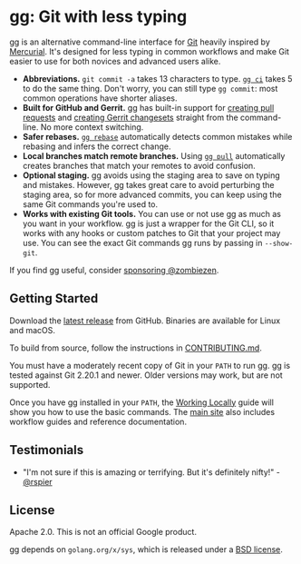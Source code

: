 # gg: Git with less typing

gg is an alternative command-line interface for [Git][] heavily inspired by
[Mercurial][]. It's designed for less typing in common workflows and make Git
easier to use for both novices and advanced users alike.

-  **Abbreviations.** `git commit -a` takes 13 characters to type. [`gg ci`][]
   takes 5 to do the same thing. Don't worry, you can still type `gg commit`:
   most common operations have shorter aliases.
-  **Built for GitHub and Gerrit.** gg has built-in support for [creating pull
   requests][] and [creating Gerrit changesets][] straight from the
   command-line. No more context switching.
-  **Safer rebases.** [`gg rebase`][] automatically detects common mistakes while
   rebasing and infers the correct change.
-  **Local branches match remote branches.** Using [`gg pull`][] automatically
   creates branches that match your remotes to avoid confusion.
-  **Optional staging.** gg avoids using the staging area to save on typing and
   mistakes. However, gg takes great care to avoid perturbing the staging area,
   so for more advanced commits, you can keep using the same Git commands you're
   used to.
- **Works with existing Git tools.** You can use or not use gg as much as you
  want in your workflow. gg is just a wrapper for the Git CLI, so it works with
  any hooks or custom patches to Git that your project may use. You can see the
  exact Git commands gg runs by passing in `--show-git`.

If you find gg useful, consider [sponsoring @zombiezen][].

[Git]: https://git-scm.com/
[Mercurial]: https://www.mercurial-scm.org/
[creating Gerrit changesets]: https://gg-scm.io/workflow/gerrit/
[creating pull requests]: https://gg-scm.io/workflow/shared/
[`gg ci`]: https://gg-scm.io/cmd/commit/
[`gg pull`]: https://gg-scm.io/cmd/pull/
[`gg rebase`]: https://gg-scm.io/cmd/rebase/
[sponsoring @zombiezen]: https://github.com/sponsors/zombiezen

## Getting Started

Download the [latest release][] from GitHub.  Binaries are available for
Linux and macOS.

To build from source, follow the instructions in [CONTRIBUTING.md][build-source].

You must have a moderately recent copy of Git in your `PATH` to run gg. gg is
tested against Git 2.20.1 and newer. Older versions may work, but are not
supported.

Once you have gg installed in your `PATH`, the [Working Locally][] guide will
show you how to use the basic commands. The [main site][] also includes workflow
guides and reference documentation.

[build-source]: CONTRIBUTING.md#building-from-source
[main site]: https://gg-scm.io/
[latest release]: https://github.com/zombiezen/gg/releases/latest
[Working Locally]: https://gg-scm.io/workflow/local/

## Testimonials

-   "I'm not sure if this is amazing or terrifying.  But it's definitely nifty!" -[@rspier][]

[@rspier]: https://github.com/rspier

## License

Apache 2.0. This is not an official Google product.

gg depends on `golang.org/x/sys`, which is released under a [BSD license][].

[BSD license]: https://go.googlesource.com/sys/+/master/LICENSE
